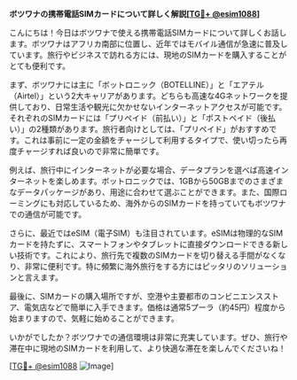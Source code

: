 **ボツワナの携帯電話SIMカードについて詳しく解説[[TG💪+ @esim1088](https://t.me/s/esim1088)]**

こんにちは！今日はボツワナで使える携帯電話SIMカードについて詳しくお話します。ボツワナはアフリカ南部に位置し、近年ではモバイル通信が急速に普及しています。旅行やビジネスで訪れる方には、現地のSIMカードを購入することがとても便利です。

まず、ボツワナには主に「ボットロニック（BOTELLINE）」と「エアテル（Airtel）」という2大キャリアがあります。どちらも高速な4Gネットワークを提供しており、日常生活や観光に欠かせないインターネットアクセスが可能です。それぞれのSIMカードには「プリペイド（前払い）」と「ポストペイド（後払い）」の2種類があります。旅行者向けとしては、「プリペイド」がおすすめです。これは事前に一定の金額をチャージして利用するタイプで、使い切ったら再度チャージすれば良いので非常に簡単です。

例えば、旅行中にインターネットが必要な場合、データプランを選べば高速インターネットを楽しめます。ボットロニックでは、1GBから50GBまでのさまざまなデータパッケージがあり、用途に合わせて選ぶことができます。また、国際ローミングにも対応しているため、海外からのSIMカードを持っていてもボツワナでの通信が可能です。

さらに、最近ではeSIM（電子SIM）も注目されています。eSIMは物理的なSIMカードを持たずに、スマートフォンやタブレットに直接ダウンロードできる新しい技術です。これにより、旅行先で複数のSIMカードを切り替える手間がなくなり、非常に便利です。特に頻繁に海外旅行をする方にはピッタリのソリューションと言えます。

最後に、SIMカードの購入場所ですが、空港や主要都市のコンビニエンスストア、電気店などで簡単に入手できます。価格は通常5プーラ（約45円）程度から始まりますので、気軽に始めることができます。

いかがでしたか？ボツワナでの通信環境は非常に充実しています。ぜひ、旅行や滞在中に現地のSIMカードを利用して、より快適な滞在を楽しんでくださいね！

[[TG💪+ @esim1088](https://t.me/s/esim1088) ![Image](https://i.postimg.cc/Y0z9fWf4/image.png)]
